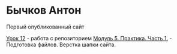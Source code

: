 

# Бычков Антон


Первый опубликованный сайт


[Урок 12](https://antonbychkovwp.github.io/github/) - работа с репозиторием
[Модуль 5. Практика. Часть 1.](https://antonbychkovwp.github.io/github/) - Подготовка файлов. Верстка шапки сайта.
